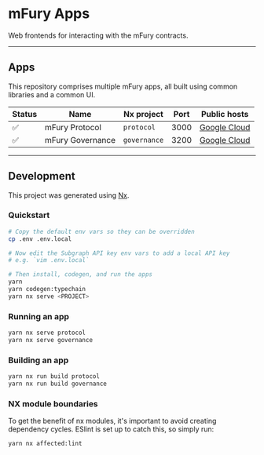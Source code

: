 # mFury Apps

Web frontends for interacting with the mFury contracts.

---

## Apps

This repository comprises multiple mFury apps, all built using common libraries and a common UI.

| Status | Name               | Nx project   | Port | Public hosts                                                                                                                                                                       |
| ------ | ------------------ | ------------ | ---- | ---------------------------------------------------------------------------------------------------------------------------------------------------------------------------------- |
| ✅     | mFury Protocol   | `protocol`   | 3000 | [Google Cloud](https://metafury.app)              |
| ✅     | mFury Governance | `governance` | 3200 | [Google Cloud](https://staking.metafury.app/#/stake) |


---

## Development

This project was generated using [Nx](https://nx.dev).

### Quickstart

```bash
# Copy the default env vars so they can be overridden
cp .env .env.local

# Now edit the Subgraph API key env vars to add a local API key
# e.g. `vim .env.local`

# Then install, codegen, and run the apps
yarn
yarn codegen:typechain
yarn nx serve <PROJECT>
```

### Running an app

```bash
yarn nx serve protocol
yarn nx serve governance
```

### Building an app

```bash
yarn nx run build protocol
yarn nx run build governance
```

### NX module boundaries

To get the benefit of nx modules, it's important to avoid creating dependency cycles. ESlint is set up to catch this, so simply run:

```bash
yarn nx affected:lint
```
